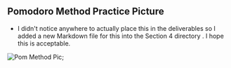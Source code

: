 ## Pomodoro Method Practice Picture

- I didn't notice anywhere to actually place this in the deliverables so I added a new Markdown file for this into the Section 4 directory . I hope this is acceptable.


![Pom Method Pic](https://res.cloudinary.com/yoroden/image/upload/v1618963464/pomMethodPic_kajgkp.jpg);
